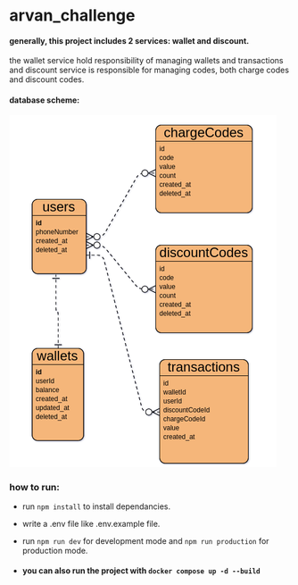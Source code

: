 # arvan_challenge

#### generally, this project includes 2 services: wallet and discount.
the wallet service hold responsibility of managing wallets and transactions and discount service is responsible for managing codes, both charge codes and discount codes.

#### database scheme:
<img src="./assets/database.png" alt="database picture ..." title="database"/>



### how to run:

+ run ```npm install``` to install dependancies.
+ write a .env file like .env.example file.
+ run ```npm run dev``` for development mode and ```npm run production``` for production mode.

+ #### you can also run the project with ```docker compose up -d --build```